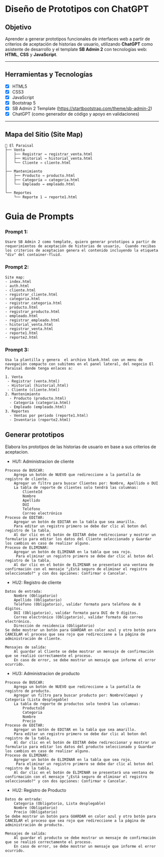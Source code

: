 # Diseño de Prototipos con ChatGPT

## Objetivo
Aprender a generar prototipos funcionales de interfaces web a partir de criterios de aceptación de historias de usuario, utilizando **ChatGPT** como asistente de desarrollo y el template **SB Admin 2** con tecnologías web: **HTML**, **CSS** y **JavaScript**.

---

## Herramientas y Tecnologías

- [x] HTML5
- [x] CSS3
- [x] JavaScript
- [x] Bootstrap 5
- [x] SB Admin 2 Template (https://startbootstrap.com/theme/sb-admin-2)
- [x] ChatGPT (como generador de código y apoyo en validaciones)

---

## Mapa del Sitio (Site Map)

```plaintext
📌 El Paraisal
├── Venta
│   ├── Registrar → registrar_venta.html
│   ├── Historial → historial_venta.html
│   └── Cliente → cliente.html
│
├── Mantenimiento
│   ├── Producto → producto.html
│   ├── Categoría → categoria.html
│   └── Empleado → empleado.html
│
└── Reportes
    └── Reporte 1 → reporte1.html
```

# Guia de Prompts
### Prompt 1:
```plaintext
Usare SB Admin 2 como template, quiero generar prototipos a partir de requerimientos de aceptación de historias de usuario,  Cuando recibas los criterios de aceptacion genera el contenido incluyendo la etiqueta "div" del container-fluid.
```

### Prompt 2:
```plaintext
Site map:
- index.html
- auth.html
- cliente.html
- registrar_cliente.html
- categoria.html
- registrar_categoria.html
- producto.html
- registrar_producto.html
- empleado.html
- registrar_empleado.html
- historial_venta.html
- registrar_venta.html
- reporte1.html
- reporte2.html
```

### Prompt 3:
```plaintext
Usa la plantilla y genera  el archivo blank.html con un menu de navegación compacto con subitems en el panel lateral, del negocio El Paraisal donde tenga enlaces a:

1. Venta
 - Registrar (venta.html)
 - Historial (historial.html)
 - Cliente (cliente.html)
2. Mantenimiento
  - Producto (producto.html)
  - Categoría (categoria.html)
  - Empleado (empleado.html)
3. Reportes
  - Ventas por periodo (reporte1.html)
  - Inventario (reporte2.html)
```
## Generar prototipos
Elabora los prototipos de las historias de usuario en base a sus criterios de aceptacion.
- HU1: Administracion de cliente
```plaintext
Proceso de BUSCAR:
    Agrega un botón de NUEVO que redireccione a la pantalla de registro de cliente.
    Agregar un filtro para buscar Clientes por: Nombre, Apellido o DUI
    La tabla de reporte de clientes solo tendrá las columnas:
        ClienteId
        Nombre
        Apellido
        DUI
        Teléfono
        Correo electrónico
Proceso de EDITAR:
    Agregar un botón de EDITAR en la tabla que sea amarillo.
    Para editar un registro primero se debe dar clic al boton del registro de la tabla.
    Al dar clic en el botón de EDITAR debe redireccionar y mostrar un formulario para editar los datos del Cliente seleccionado y Guardar los cambios en caso de realizar alguno.
Proceso de ELIMINAR:
    Agregar un botón de ELIMINAR en la tabla que sea rojo.
     Para eliminar un registro primero se debe dar clic al boton del registro de la tabla.
    Al dar clic en el botón de ELIMINAR se presentará una ventana de confirmación con el mensaje "¿Está seguro de eliminar el registro seleccionado?" y con dos opciones: Confirmar o Cancelar.
```
- HU2: Registro de cliente
```plaintext
﻿Datos de entrada:
    Nombre (Obligatorio)
    Apellido (Obligatorio)
    Teléfono (Obligatorio), validar formato para teléfono de 8 dígitos.
    DUI (Obligatorio), validar formato para DUI de 9 dígitos.
    Correo electrónico (Obligatorio), validar formato de correo electrónico.
    Dirección de residencia (Obligatorio)
Se debe mostrar un botón para GUARDAR en color azul y otro botón para CANCELAR el proceso que sea rojo que redireccione a la página de administración de cliente. 

Mensajes de salida:
    Al guardar al Cliente se debe mostrar un mensaje de confirmación que se realizó correctamente el proceso.
    En caso de error, se debe mostrar un mensaje que informe el error ocurrido.
```
- HU3: Administracion de producto
```plaintext
Proceso de BUSCAR:
    Agrega un botón de NUEVO que redireccione a la pantalla de registro de producto.
    Agregar un filtro para buscar producto por: Nombre(Campo) y Categoria (Lista desplegable)
    La tabla de reporte de productos solo tendrá las columnas:
        ProductoId
        Categoria
        Nombre
        Precio
Proceso de EDITAR:
    Agregar un botón de EDITAR en la tabla que sea amarillo.
    Para editar un registro primero se debe dar clic al boton del registro de la tabla.
    Al dar clic en el botón de EDITAR debe redireccionar y mostrar un formulario para editar los datos del producto seleccionado y Guardar los cambios en caso de realizar alguno.
Proceso de ELIMINAR:
    Agregar un botón de ELIMINAR en la tabla que sea rojo.
     Para eliminar un registro primero se debe dar clic al boton del registro de la tabla.
    Al dar clic en el botón de ELIMINAR se presentará una ventana de confirmación con el mensaje "¿Está seguro de eliminar el registro seleccionado?" y con dos opciones: Confirmar o Cancelar.
```
- HU2: Registro de Producto
```plaintext
﻿Datos de entrada:
    Categoria (Obligatorio, Lista desplegable)
    Nombre (Obligatorio)
    Precio (Obligatorio)
Se debe mostrar un botón para GUARDAR en color azul y otro botón para CANCELAR el proceso que sea rojo que redireccione a la página de administración de producto. 

Mensajes de salida:
    Al guardar el producto se debe mostrar un mensaje de confirmación que se realizó correctamente el proceso.
    En caso de error, se debe mostrar un mensaje que informe el error ocurrido.
```
